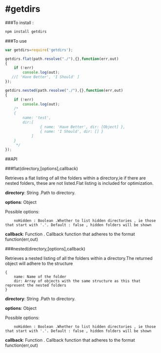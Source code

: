 #getdirs
==================
###To install :
```bash
npm install getdirs
```

###To use
```js
var getdirs=require('getdirs');

getdirs.flat(path.resolve("./"),{},function(err,out)
{
    if (!err)
        console.log(out);
   //[ 'Have Better', 'I Should' ]
});

getdirs.nested(path.resolve("./"),{},function(err,out)
{
    if (!err)
        console.log(out);
    /*
    { 
        name: 'test',
        dir:[ 
                { name: 'Have Better', dir: [Object] },
                { name: 'I Should', dir: [] } 
            ] 
    }
     */
});
```

##API

###flat(directory,[options],callback)

Retrieves a flat listing of all the folders within a directory,ie if there are nested folders, these are not listed.Flat listing is included for optimization.

**directory**: String .Path to directory.

**options**: Object

Possible options:
```
    noHidden : Boolean .Whether to list hidden directories , ie those that start with '.'. Default : false , hidden folders will be shown 
```

**callback**: Function . Callback function that adheres to the format function(err,out)

###nested(directory,[options],callback)

Retrieves a nested listing of all the folders within a directory.The returned object will adhere to the structure 

```
{
    name: Name of the folder
    dir: Array of objects with the same structure as this that represent the nested folders
}
```

**directory**: String .Path to directory.

**options**: Object

Possible options:
```none
    noHidden : Boolean .Whether to list hidden directories , ie those that start with '.'. Default : false , hidden folders will be shown 
```

**callback**: Function . Callback function that adheres to the format function(err,out)
